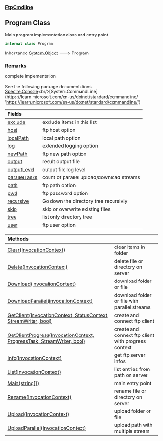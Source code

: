 ### [FtpCmdline](FtpCmdline.md 'FtpCmdline')

## Program Class

Main program implementation class and entry point

```csharp
internal class Program
```

Inheritance [System.Object](https://docs.microsoft.com/en-us/dotnet/api/System.Object 'System.Object') &#129106; Program

### Remarks
complete implementation <br/>  
See the following package documentations <br/>[Spectre.Console](https://spectreconsole.net 'https://spectreconsole.net')<br/>[System.CommandLine](https://learn.microsoft.com/en-us/dotnet/standard/commandline/ 'https://learn.microsoft.com/en-us/dotnet/standard/commandline/')

| Fields | |
| :--- | :--- |
| [exclude](Program.exclude.md 'FtpCmdline.Program.exclude') | exclude items in this list |
| [host](Program.host.md 'FtpCmdline.Program.host') | ftp host option |
| [localPath](Program.localPath.md 'FtpCmdline.Program.localPath') | local path option |
| [log](Program.log.md 'FtpCmdline.Program.log') | extended logging option |
| [newPath](Program.newPath.md 'FtpCmdline.Program.newPath') | ftp new path option |
| [output](Program.output.md 'FtpCmdline.Program.output') | result output file |
| [outputLevel](Program.outputLevel.md 'FtpCmdline.Program.outputLevel') | output file log level |
| [parallelTasks](Program.parallelTasks.md 'FtpCmdline.Program.parallelTasks') | count of parallel upload/download streams |
| [path](Program.path.md 'FtpCmdline.Program.path') | ftp path option |
| [pwd](Program.pwd.md 'FtpCmdline.Program.pwd') | ftp password  option |
| [recursive](Program.recursive.md 'FtpCmdline.Program.recursive') | Go down the directory tree recursivly |
| [skip](Program.skip.md 'FtpCmdline.Program.skip') | skip or overwrite existing files |
| [tree](Program.tree.md 'FtpCmdline.Program.tree') | list only directory tree |
| [user](Program.user.md 'FtpCmdline.Program.user') | ftp user option |

| Methods | |
| :--- | :--- |
| [Clear(InvocationContext)](Program.Clear(InvocationContext).md 'FtpCmdline.Program.Clear(System.CommandLine.Invocation.InvocationContext)') | clear items in folder |
| [Delete(InvocationContext)](Program.Delete(InvocationContext).md 'FtpCmdline.Program.Delete(System.CommandLine.Invocation.InvocationContext)') | delete file or directory on server |
| [Download(InvocationContext)](Program.Download(InvocationContext).md 'FtpCmdline.Program.Download(System.CommandLine.Invocation.InvocationContext)') | download folder or file |
| [DownloadParallel(InvocationContext)](Program.DownloadParallel(InvocationContext).md 'FtpCmdline.Program.DownloadParallel(System.CommandLine.Invocation.InvocationContext)') | download folder or file with parallel streams |
| [GetClient(InvocationContext, StatusContext, StreamWriter, bool)](Program.GetClient(InvocationContext,StatusContext,StreamWriter,bool).md 'FtpCmdline.Program.GetClient(System.CommandLine.Invocation.InvocationContext, Spectre.Console.StatusContext, System.IO.StreamWriter, bool)') | create and connect ftp client |
| [GetClientProgress(InvocationContext, ProgressTask, StreamWriter, bool)](Program.GetClientProgress(InvocationContext,ProgressTask,StreamWriter,bool).md 'FtpCmdline.Program.GetClientProgress(System.CommandLine.Invocation.InvocationContext, Spectre.Console.ProgressTask, System.IO.StreamWriter, bool)') | create and connect ftp client with progress context |
| [Info(InvocationContext)](Program.Info(InvocationContext).md 'FtpCmdline.Program.Info(System.CommandLine.Invocation.InvocationContext)') | get ftp server infos |
| [List(InvocationContext)](Program.List(InvocationContext).md 'FtpCmdline.Program.List(System.CommandLine.Invocation.InvocationContext)') | list entries from path on server |
| [Main(string[])](Program.Main(string[]).md 'FtpCmdline.Program.Main(string[])') | main entry point |
| [Rename(InvocationContext)](Program.Rename(InvocationContext).md 'FtpCmdline.Program.Rename(System.CommandLine.Invocation.InvocationContext)') | rename file or directory on server |
| [Upload(InvocationContext)](Program.Upload(InvocationContext).md 'FtpCmdline.Program.Upload(System.CommandLine.Invocation.InvocationContext)') | upload folder or file |
| [UploadParallel(InvocationContext)](Program.UploadParallel(InvocationContext).md 'FtpCmdline.Program.UploadParallel(System.CommandLine.Invocation.InvocationContext)') | upload path with multiple stream |
